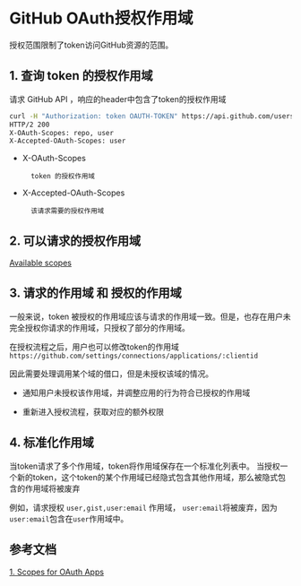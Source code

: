 # GitHub OAuth授权作用域

授权范围限制了token访问GitHub资源的范围。

## 1. 查询 token 的授权作用域

请求 GitHub API ，响应的header中包含了token的授权作用域

```sh
curl -H "Authorization: token OAUTH-TOKEN" https://api.github.com/users/codertocat -I
HTTP/2 200
X-OAuth-Scopes: repo, user
X-Accepted-OAuth-Scopes: user
```
- X-OAuth-Scopes

        token 的授权作用域

- X-Accepted-OAuth-Scopes

        该请求需要的授权作用域

## 2. 可以请求的授权作用域


[Available scopes](https://docs.github.com/en/developers/apps/building-oauth-apps/scopes-for-oauth-apps#available-scopes)


## 3. 请求的作用域 和 授权的作用域

一般来说，token 被授权的作用域应该与请求的作用域一致。但是，也存在用户未完全授权你请求的作用域，只授权了部分的作用域。

在授权流程之后，用户也可以修改token的作用域 `https://github.com/settings/connections/applications/:clientid`

因此需要处理调用某个域的借口，但是未授权该域的情况。

- 通知用户未授权该作用域，并调整应用的行为符合已授权的作用域

- 重新进入授权流程，获取对应的额外权限

## 4. 标准化作用域

当token请求了多个作用域，token将作用域保存在一个标准化列表中。 当授权一个新的token，这个token的某个作用域已经隐式包含其他作用域，那么被隐式包含的作用域将被废弃

例如，请求授权 `user,gist,user:email` 作用域， `user:email`将被废弃，因为`user:email`包含在`user`作用域中。




## 参考文档

[1. Scopes for OAuth Apps](https://docs.github.com/en/developers/apps/building-oauth-apps/scopes-for-oauth-apps)